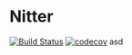 Nitter
======
[![Build Status](https://travis-ci.org/YoloDev/nitter.svg?branch=master)](https://travis-ci.org/YoloDev/nitter)
[![codecov](https://codecov.io/gh/YoloDev/nitter/branch/master/graph/badge.svg)](https://codecov.io/gh/YoloDev/nitter)
asd
